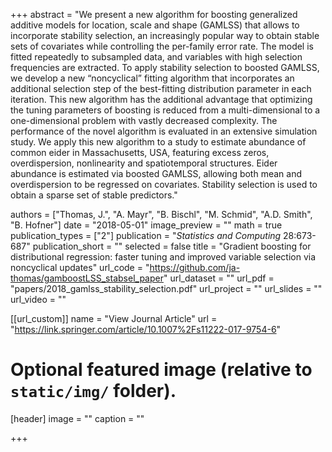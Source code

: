 +++
abstract = "We present a new algorithm for boosting generalized additive models for location, scale and shape (GAMLSS) that allows to incorporate stability selection, an increasingly popular way to obtain stable sets of covariates while controlling the per-family error rate. The model is fitted repeatedly to subsampled data, and variables with high selection frequencies are extracted. To apply stability selection to boosted GAMLSS, we develop a new “noncyclical” fitting algorithm that incorporates an additional selection step of the best-fitting distribution parameter in each iteration. This new algorithm has the additional advantage that optimizing the tuning parameters of boosting is reduced from a multi-dimensional to a one-dimensional problem with vastly decreased complexity. The performance of the novel algorithm is evaluated in an extensive simulation study. We apply this new algorithm to a study to estimate abundance of common eider in Massachusetts, USA, featuring excess zeros, overdispersion, nonlinearity and spatiotemporal structures. Eider abundance is estimated via boosted GAMLSS, allowing both mean and overdispersion to be regressed on covariates. Stability selection is used to obtain a sparse set of stable predictors."

authors = ["Thomas, J.", "A. Mayr", "B. Bischl", "M. Schmid", "A.D. Smith", "B. Hofner"]
date = "2018-05-01"
image_preview = ""
math = true
publication_types = ["2"]
publication = "*Statistics and Computing* 28:673-687"
publication_short = ""
selected = false
title = "Gradient boosting for distributional regression: faster tuning and improved variable selection via noncyclical updates"
url_code = "https://github.com/ja-thomas/gamboostLSS_stabsel_paper"
url_dataset = ""
url_pdf = "papers/2018_gamlss_stability_selection.pdf"
url_project = ""
url_slides = ""
url_video = ""

[[url_custom]]
name = "View Journal Article"
url = "https://link.springer.com/article/10.1007%2Fs11222-017-9754-6"

# Optional featured image (relative to `static/img/` folder).
[header]
image = ""
caption = ""

+++